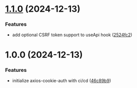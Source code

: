# [1.1.0](https://github.com/Jszigeti/axios-cookie-auth/compare/v1.0.0...v1.1.0) (2024-12-13)


### Features

* add optional CSRF token support to useApi hook ([2524fc2](https://github.com/Jszigeti/axios-cookie-auth/commit/2524fc287a7c194f69f2ea74dd6526cc7c3c03c6))

# 1.0.0 (2024-12-13)


### Features

* initialize axios-cookie-auth with ci/cd ([46c89b9](https://github.com/Jszigeti/axios-cookie-auth/commit/46c89b91533447bf0b7215d77d77af03563e1699))
